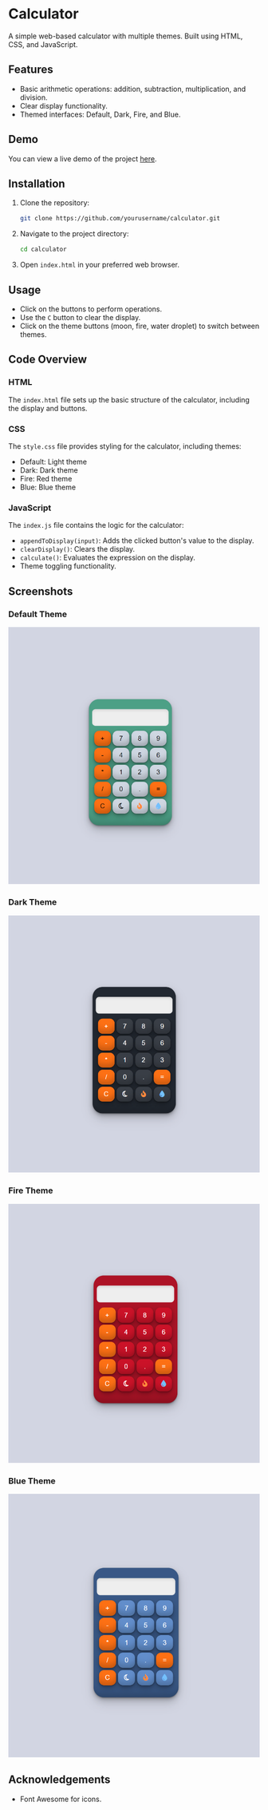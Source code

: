 # Calculator

A simple web-based calculator with multiple themes. Built using HTML, CSS, and JavaScript.

## Features

- Basic arithmetic operations: addition, subtraction, multiplication, and division.
- Clear display functionality.
- Themed interfaces: Default, Dark, Fire, and Blue.

## Demo

You can view a live demo of the project [here](https://eidghannam.github.io./calculator/).

## Installation

1. Clone the repository:
    ```bash
    git clone https://github.com/yourusername/calculator.git
    ```
2. Navigate to the project directory:
    ```bash
    cd calculator
    ```
3. Open `index.html` in your preferred web browser.

## Usage

- Click on the buttons to perform operations.
- Use the `C` button to clear the display.
- Click on the theme buttons (moon, fire, water droplet) to switch between themes.

## Code Overview

### HTML

The `index.html` file sets up the basic structure of the calculator, including the display and buttons.

### CSS

The `style.css` file provides styling for the calculator, including themes:
- Default: Light theme
- Dark: Dark theme
- Fire: Red theme
- Blue: Blue theme

### JavaScript

The `index.js` file contains the logic for the calculator:
- `appendToDisplay(input)`: Adds the clicked button's value to the display.
- `clearDisplay()`: Clears the display.
- `calculate()`: Evaluates the expression on the display.
- Theme toggling functionality.

## Screenshots

### Default Theme

![Default Theme](screenshots/default-theme.png)

### Dark Theme

![Dark Theme](screenshots/dark-theme.png)

### Fire Theme

![Fire Theme](screenshots/fire-theme.png)

### Blue Theme

![Blue Theme](screenshots/blue-theme.png)

## Acknowledgements

- Font Awesome for icons.

